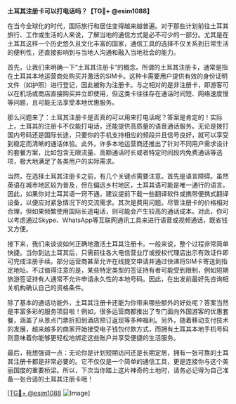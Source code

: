 **土耳其注册卡可以打电话吗？【TG💪+ @esim1088】**

在当今全球化的时代，国际旅行和居住变得越来越普遍。对于那些计划前往土耳其旅行、工作或生活的人来说，了解当地的通信方式是必不可少的一部分。尤其是在土耳其这样一个历史悠久且文化丰富的国家，通信工具的选择不仅关系到日常生活的便利性，还直接影响到与当地人沟通和融入当地社会的能力。

首先，让我们来明确一下“土耳其注册卡”的概念。所谓的土耳其注册卡，通常是指在土耳其本地运营商处购买并激活的SIM卡。这种卡需要用户提供有效的身份证明文件（如护照）进行登记，因此被称为注册卡。与之相对的是非注册卡，即游客可以在机场或商店直接购买并立即使用，但这类卡往往存在通话时间短、网络速度慢等问题，且可能无法享受本地优惠服务。

那么问题来了：土耳其注册卡是否真的可以用来打电话呢？答案是肯定的！实际上，土耳其的注册卡不仅能打电话，还能提供高质量的语音通话服务。无论是拨打国内号码还是国际长途，只要你的手机支持相应的频段并且信号良好，就可以享受到稳定而清晰的通话体验。此外，许多本地运营商还推出了针对不同用户需求设计的套餐方案，比如包含无限流量、高额通话时长或者特定时间段内免费通话等选项，极大地满足了各类用户的实际需求。

当然，在选择土耳其注册卡之前，有几个关键点需要注意。首先是语言障碍。虽然英语在城市地区较为普及，但在偏远乡村地区，土耳其语可能是唯一通行的语言。因此，如果你对土耳其语一窍不通，建议提前下载一些翻译软件或携带便携式翻译设备，以便应对紧急情况下的交流需求。其次是费用问题。尽管注册卡的价格相对合理，但如果频繁使用国际长途电话，则可能会产生较高的通话成本。对此，你可以考虑通过Skype、WhatsApp等互联网通讯工具来进行语音或视频通话，既省钱又方便。

接下来，我们来谈谈如何正确地激活土耳其注册卡。一般来说，整个过程非常简单快捷。当你到达土耳其后，只需前往各大电信营业厅或授权代理店出示有效证件即可完成注册手续。部分运营商甚至允许在线提交申请并通过快递将SIM卡寄送到指定地址。不过值得注意的是，某些特定类型的签证持有者可能受到限制，例如短期旅游签证持有人通常不允许申请永久性的本地号码。因此，在出发前最好先咨询相关机构确认自己的资格条件。

除了基本的通话功能外，土耳其注册卡还能为你带来哪些额外的好处呢？答案当然是丰富多彩的服务项目啦！例如，很多运营商都推出了专门面向外国游客的优惠套餐，涵盖了从景点门票折扣到酒店预订返现等多种福利。另外，随着移动支付技术的发展，越来越多的商家开始接受电子钱包付款方式，而拥有土耳其本地手机号码则意味着你能够更轻松地绑定这些账户并享受便捷的生活服务。

最后，我想强调一点：无论你是计划短期访问还是长期定居，拥有一张可靠的土耳其注册卡都是非常必要的。它不仅仅是一个简单的通信工具，更是连接你与这个美丽国度的重要桥梁。所以，下次当你踏上这片神奇的土地时，请务必记得为自己准备一张合适的土耳其注册卡哦！

[[TG💪+ @esim1088](https://t.me/s/esim1088) ![Image](https://i.postimg.cc/4NQfJmqS/Snipaste-2025-05-13-00-14-12.png)]